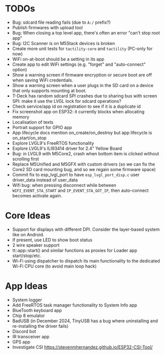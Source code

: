 # TODOs
- Bug: sdcard file reading fails (due to `A:/` prefix?)
- Publish firmwares with upload tool
- Bug: When closing a top level app, there's often an error "can't stop root app"
- Bug: I2C Scanner is on M5Stack devices is broken
- Create more unit tests for `tactility-core` and `tactility` (PC-only for now)
- WiFi on-at-boot should be a setting in its app
- Create app to edit WiFi settings (e.g. "forget" and "auto-connect" option)
- Show a warning screen if firmware encryption or secure boot are off when saving WiFi credentials.
- Show a warning screen when a user plugs in the SD card on a device that only supports mounting at boot.
- T-Deck has random sdcard SPI crashes due to sharing bus with screen SPI: make it use the LVGL lock for sdcard operations?
- Check service/app id on registration to see if it is a duplicate id
- Fix screenshot app on ESP32: it currently blocks when allocating memory
- Localisation of texts
- Portrait support for GPIO app
- App lifecycle docs mention on_create/on_destroy but app lifecycle is on_start/on_stop
- Explore LVGL9's FreeRTOS functionality
- Explore LVGL9's ILI93414 driver for 2.4" Yellow Board
- Bug: in LVGL9 with M5Core2, crash when bottom item is clicked without scrolling first
- Replace M5Unified and M5GFX with custom drivers (so we can fix the Core2 SD card mounting bug, and so we regain some firmware space)
- Commit fix to esp_lvgl_port to have `esp_lvgl_port_disp.c` user driver_data instead of user_data
- Wifi bug: when pressing disconnect while between `WIFI_EVENT_STA_START` and `IP_EVENT_STA_GOT_IP`, then auto-connect becomes activate again.

# Core Ideas
- Support for displays with different DPI. Consider the layer-based system like on Android.
- If present, use LED to show boot status
- 2 wire speaker support
- tt::app::start() and similar functions as proxies for Loader app start/stop/etc.
- Wi-Fi using dispatcher to dispatch its main functionality to the dedicated Wi-Fi CPU core (to avoid main loop hack)

# App Ideas
- System logger
- Add FreeRTOS task manager functionality to System Info app
- BlueTooth keyboard app
- Chip 8 emulator
- BadUSB (in December 2024, TinyUSB has a bug where uninstalling and re-installing the driver fails)
- Discord bot
- IR transceiver app
- GPS app
- Investigate CSI https://stevenmhernandez.github.io/ESP32-CSI-Tool/
